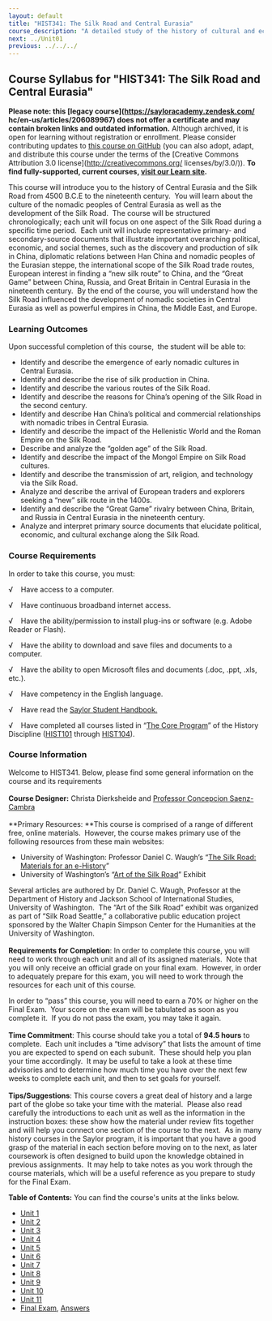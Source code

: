 ```yaml
---
layout: default
title: "HIST341: The Silk Road and Central Eurasia"
course_description: "A detailed study of the history of cultural and economic exchange across Eurasia from ancient to modern times, with particular emphasis in the interactions between different cultures and civilizations."
next: ../Unit01
previous: ../../../
---
```

Course Syllabus for "HIST341: The Silk Road and Central Eurasia"
----------------------------------------------------------------

**Please note: this [legacy course](https://sayloracademy.zendesk.com/
hc/en-us/articles/206089967) does not offer a certificate and may contain 
broken links and outdated information.** Although archived, it is open 
for learning without registration or enrollment. Please consider contributing 
updates to [this course on GitHub](https://github.com/saylordotorg/course_hist341) 
(you can also adopt, adapt, and distribute this course under the terms of 
the [Creative Commons Attribution 3.0 license](http://creativecommons.org/
licenses/by/3.0/)). **To find fully-supported, current courses, [visit our 
Learn site](https://learn.saylor.org).**

This course will introduce you to the history of Central Eurasia and the
Silk Road from 4500 B.C.E to the nineteenth century.  You will learn
about the culture of the nomadic peoples of Central Eurasia as well as
the development of the Silk Road.  The course will be structured
chronologically; each unit will focus on one aspect of the Silk Road
during a specific time period.  Each unit will include representative
primary- and secondary-source documents that illustrate important
overarching political, economic, and social themes, such as the
discovery and production of silk in China, diplomatic relations between
Han China and nomadic peoples of the Eurasian steppe, the international
scope of the Silk Road trade routes, European interest in finding a “new
silk route” to China, and the “Great Game” between China, Russia, and
Great Britain in Central Eurasia in the nineteenth century.  By the end
of the course, you will understand how the Silk Road influenced the
development of nomadic societies in Central Eurasia as well as powerful
empires in China, the Middle East, and Europe.

### Learning Outcomes

Upon successful completion of this course,  the student will be able
to:  
  

-   Identify and describe the emergence of early nomadic cultures in
    Central Eurasia.
-   Identify and describe the rise of silk production in China.
-   Identify and describe the various routes of the Silk Road.
-   Identify and describe the reasons for China’s opening of the Silk
    Road in the second century.
-   Identify and describe Han China’s political and commercial
    relationships with nomadic tribes in Central Eurasia.
-   Identify and describe the impact of the Hellenistic World and the
    Roman Empire on the Silk Road.
-   Describe and analyze the “golden age” of the Silk Road.
-   Identify and describe the impact of the Mongol Empire on Silk Road
    cultures.
-   Identify and describe the transmission of art, religion, and
    technology via the Silk Road.
-   Analyze and describe the arrival of European traders and explorers
    seeking a “new” silk route in the 1400s.
-   Identify and describe the “Great Game” rivalry between China,
    Britain, and Russia in Central Eurasia in the nineteenth century.
-   Analyze and interpret primary source documents that elucidate
    political, economic, and cultural exchange along the Silk Road.

### Course Requirements

In order to take this course, you must:  
  
 √    Have access to a computer.  
  
 √    Have continuous broadband internet access.  
  
 √    Have the ability/permission to install plug-ins or software (e.g.
Adobe Reader or Flash).  
  
 √    Have the ability to download and save files and documents to a
computer.  
  
 √    Have the ability to open Microsoft files and documents (.doc,
.ppt, .xls, etc.).  
  
 √    Have competency in the English language.  
  
 √    Have read the [Saylor Student
Handbook.](http://www.saylor.org/site/wp-content/uploads/2012/05/Saylor-StudentHandbook.pdf)  
  
 √    Have completed all courses listed in “[The Core
Program](../../majors/history/)” of the History Discipline
([HIST101](../../courses/hist101/) through
[HIST104](../../courses/hist104/)).

### Course Information

Welcome to HIST341. Below, please find some general information on the
course and its requirements  
    
 **Course Designer:** Christa Dierksheide and [Professor Concepcion
Saenz-Cambra](http://www.saylor.org/faculty-o-t/#ProfessorConcepcionSaenzCambra)  
    
 **Primary Resources: **This course is comprised of a range of different
free, online materials.  However, the course makes primary use of the
following resources from these main websites:

-   University of Washington: Professor Daniel C. Waugh’s “[The Silk
    Road: Materials for an
    e-History](http://faculty.washington.edu/dwaugh/srehist.html)”
-   University of Washington’s “[Art of the Silk
    Road](http://depts.washington.edu/silkroad/exhibit/index.shtml)”
    Exhibit

Several articles are authored by Dr. Daniel C. Waugh, Professor at the
Department of History and Jackson School of International Studies,
University of Washington.  The “Art of the Silk Road” exhibit was
organized as part of “Silk Road Seattle,” a collaborative public
education project sponsored by the Walter Chapin Simpson Center for the
Humanities at the University of Washington.  
    
 **Requirements for Completion**: In order to complete this course, you
will need to work through each unit and all of its assigned materials. 
Note that you will only receive an official grade on your final exam. 
However, in order to adequately prepare for this exam, you will need to
work through the resources for each unit of this course.  
  
 In order to “pass” this course, you will need to earn a 70% or higher
on the Final Exam.  Your score on the exam will be tabulated as soon as
you complete it.  If you do not pass the exam, you may take it again.  
    
 **Time Commitment**: This course should take you a total of **94.5
hours** to complete.  Each unit includes a “time advisory” that lists
the amount of time you are expected to spend on each subunit.  These
should help you plan your time accordingly.  It may be useful to take a
look at these time advisories and to determine how much time you have
over the next few weeks to complete each unit, and then to set goals for
yourself.  
    
 **Tips/Suggestions**: This course covers a great deal of history and a
large part of the globe so take your time with the material.  Please
also read carefully the introductions to each unit as well as the
information in the instruction boxes: these show how the material under
review fits together and will help you connect one section of the course
to the next.  As in many history courses in the Saylor program, it is
important that you have a good grasp of the material in each section
before moving on to the next, as later coursework is often designed to
build upon the knowledge obtained in previous assignments.  It may help
to take notes as you work through the course materials, which will be a
useful reference as you prepare to study for the Final Exam.

**Table of Contents:** You can find the course's units at the links below.

- [Unit 1](https://legacy.saylor.org/hist341/Unit01/)
- [Unit 2](https://legacy.saylor.org/hist341/Unit02/)
- [Unit 3](https://legacy.saylor.org/hist341/Unit03/)
- [Unit 4](https://legacy.saylor.org/hist341/Unit04/)
- [Unit 5](https://legacy.saylor.org/hist341/Unit05/)
- [Unit 6](https://legacy.saylor.org/hist341/Unit06/)
- [Unit 7](https://legacy.saylor.org/hist341/Unit07/)
- [Unit 8](https://legacy.saylor.org/hist341/Unit08/)
- [Unit 9](https://legacy.saylor.org/hist341/Unit09/)
- [Unit 10](https://legacy.saylor.org/hist341/Unit10/)
- [Unit 11](https://legacy.saylor.org/hist341/Unit11/)
- [Final Exam](http://saylordotorg.github.io/LegacyExams/HIST/HIST341/HIST341-FinalExam.html), [Answers](http://saylordotorg.github.io/LegacyExams/HIST/HIST341/HIST341-FinalExam-Answers.html)

